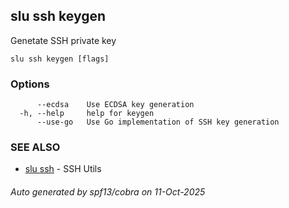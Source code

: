 ## slu ssh keygen

Genetate SSH private key

```
slu ssh keygen [flags]
```

### Options

```
      --ecdsa    Use ECDSA key generation
  -h, --help     help for keygen
      --use-go   Use Go implementation of SSH key generation
```

### SEE ALSO

* [slu ssh](slu_ssh.md)	 - SSH Utils

###### Auto generated by spf13/cobra on 11-Oct-2025
